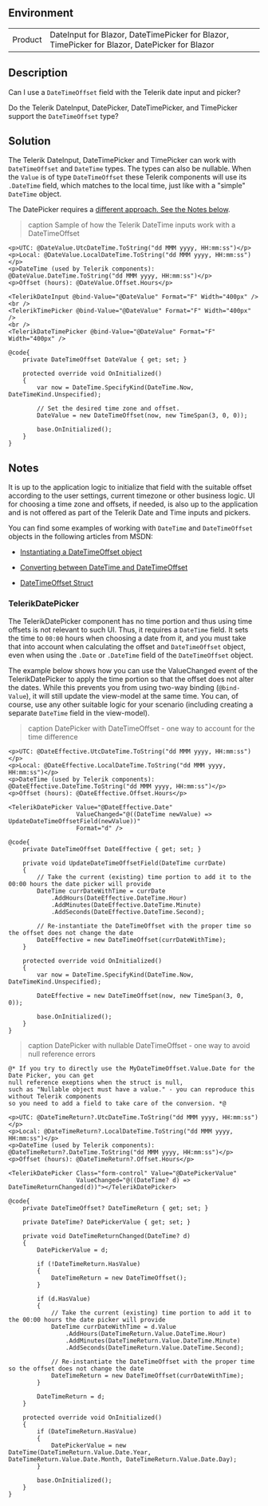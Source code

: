 
## Environment

<table>
<tbody>
<tr>
<td>Product</td>
<td>DateInput for Blazor, DateTimePicker for Blazor, TimePicker for Blazor, DatePicker for Blazor</td>
</tr>
</tbody>
</table>

## Description

Can I use a `DateTimeOffset` field with the Telerik date input and picker?

Do the Telerik DateInput, DatePicker, DateTimePicker, and TimePicker support the `DateTimeOffset` type?

## Solution

The Telerik DateInput, DateTimePicker and TimePicker can work with `DateTimeOffset` and `DateTime` types. The types can also be nullable. When the `Value` is of type `DateTimeOffset` these Telerik components will use its `.DateTime` field, which matches to the local time, just like with a "simple" `DateTime` object.

The DatePicker requires a [different approach. See the Notes below](#notes).

>caption Sample of how the Telerik DateTime inputs work with a DateTimeOffset

````RAZOR
<p>UTC: @DateValue.UtcDateTime.ToString("dd MMM yyyy, HH:mm:ss")</p>
<p>Local: @DateValue.LocalDateTime.ToString("dd MMM yyyy, HH:mm:ss")</p>
<p>DateTime (used by Telerik components): @DateValue.DateTime.ToString("dd MMM yyyy, HH:mm:ss")</p>
<p>Offset (hours): @DateValue.Offset.Hours</p>

<TelerikDateInput @bind-Value="@DateValue" Format="F" Width="400px" />
<br />
<TelerikTimePicker @bind-Value="@DateValue" Format="F" Width="400px" />
<br />
<TelerikDateTimePicker @bind-Value="@DateValue" Format="F" Width="400px" />

@code{
    private DateTimeOffset DateValue { get; set; }

    protected override void OnInitialized()
    {
        var now = DateTime.SpecifyKind(DateTime.Now, DateTimeKind.Unspecified);

        // Set the desired time zone and offset.
        DateValue = new DateTimeOffset(now, new TimeSpan(3, 0, 0));

        base.OnInitialized();
    }
}
````

## Notes

It is up to the application logic to initialize that field with the suitable offset according to the user settings, current timezone or other business logic. UI for choosing a time zone and offsets, if needed, is also up to the application and is not offered as part of the Telerik Date and Time inputs and pickers.

You can find some examples of working with `DateTime` and `DateTimeOffset` objects in the following articles from MSDN:

* [Instantiating a DateTimeOffset object](https://docs.microsoft.com/en-us/dotnet/standard/datetime/instantiating-a-datetimeoffset-object#datetimeoffset-constructors)

* [Converting between DateTime and DateTimeOffset](https://docs.microsoft.com/en-us/dotnet/standard/datetime/converting-between-datetime-and-offset)

* [DateTimeOffset Struct](https://docs.microsoft.com/en-us/dotnet/api/system.datetimeoffset?view=netcore-3.1)

### TelerikDatePicker

The TelerikDatePicker component has no time portion and thus using time offsets is not relevant to such UI. Thus, it requires a `DateTime` field. It sets the time to `00:00` hours when choosing a date from it, and you must take that into account when calculating the offset and `DateTimeOffset` object, even when using the `.Date` or `.DateTime` field of the `DateTimeOffset` object.

The example below shows how you can use the ValueChanged event of the TelerikDatePicker to apply the time portion so that the offset does not alter the dates. While this prevents you from using two-way binding (`@bind-Value`), it will still update the view-model at the same time. You can, of course, use any other suitable logic for your scenario (including creating a separate `DateTime` field in the view-model).

>caption DatePicker with DateTimeOffset - one way to account for the time difference

````RAZOR
<p>UTC: @DateEffective.UtcDateTime.ToString("dd MMM yyyy, HH:mm:ss")</p>
<p>Local: @DateEffective.LocalDateTime.ToString("dd MMM yyyy, HH:mm:ss")</p>
<p>DateTime (used by Telerik components): @DateEffective.DateTime.ToString("dd MMM yyyy, HH:mm:ss")</p>
<p>Offset (hours): @DateEffective.Offset.Hours</p>

<TelerikDatePicker Value="@DateEffective.Date"
                   ValueChanged="@((DateTime newValue) => UpdateDateTimeOffsetField(newValue))"
                   Format="d" />

@code{
    private DateTimeOffset DateEffective { get; set; }

    private void UpdateDateTimeOffsetField(DateTime currDate)
    {
        // Take the current (existing) time portion to add it to the 00:00 hours the date picker will provide
        DateTime currDateWithTime = currDate
            .AddHours(DateEffective.DateTime.Hour)
            .AddMinutes(DateEffective.DateTime.Minute)
            .AddSeconds(DateEffective.DateTime.Second);

        // Re-instantiate the DateTimeOffset with the proper time so the offset does not change the date
        DateEffective = new DateTimeOffset(currDateWithTime);
    }

    protected override void OnInitialized()
    {
        var now = DateTime.SpecifyKind(DateTime.Now, DateTimeKind.Unspecified);

        DateEffective = new DateTimeOffset(now, new TimeSpan(3, 0, 0));

        base.OnInitialized();
    }
}
````

>caption DatePicker with nullable DateTimeOffset - one way to avoid null reference errors

````RAZOR
@* If you try to directly use the MyDateTimeOffset.Value.Date for the Date Picker, you can get
null reference exeptions when the struct is null,
such as "Nullable object must have a value." - you can reproduce this without Telerik components
so you need to add a field to take care of the conversion. *@

<p>UTC: @DateTimeReturn?.UtcDateTime.ToString("dd MMM yyyy, HH:mm:ss")</p>
<p>Local: @DateTimeReturn?.LocalDateTime.ToString("dd MMM yyyy, HH:mm:ss")</p>
<p>DateTime (used by Telerik components): @DateTimeReturn?.DateTime.ToString("dd MMM yyyy, HH:mm:ss")</p>
<p>Offset (hours): @DateTimeReturn?.Offset.Hours</p>

<TelerikDatePicker Class="form-control" Value="@DatePickerValue"
                   ValueChanged="@((DateTime? d) => DateTimeReturnChanged(d))"></TelerikDatePicker>

@code{
    private DateTimeOffset? DateTimeReturn { get; set; }

    private DateTime? DatePickerValue { get; set; }

    private void DateTimeReturnChanged(DateTime? d)
    {
        DatePickerValue = d;

        if (!DateTimeReturn.HasValue)
        {
            DateTimeReturn = new DateTimeOffset();
        }

        if (d.HasValue)
        {
            // Take the current (existing) time portion to add it to the 00:00 hours the date picker will provide
            DateTime currDateWithTime = d.Value
                .AddHours(DateTimeReturn.Value.DateTime.Hour)
                .AddMinutes(DateTimeReturn.Value.DateTime.Minute)
                .AddSeconds(DateTimeReturn.Value.DateTime.Second);

            // Re-instantiate the DateTimeOffset with the proper time so the offset does not change the date
            DateTimeReturn = new DateTimeOffset(currDateWithTime);
        }

        DateTimeReturn = d;
    }

    protected override void OnInitialized()
    {
        if (DateTimeReturn.HasValue)
        {
            DatePickerValue = new DateTime(DateTimeReturn.Value.Date.Year, DateTimeReturn.Value.Date.Month, DateTimeReturn.Value.Date.Day);
        }

        base.OnInitialized();
    }
}
````
